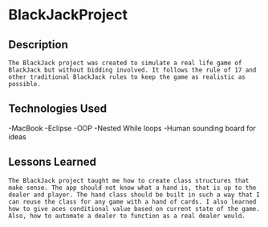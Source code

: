 # BlackJackProject

## Description

	The BlackJack project was created to simulate a real life game of BlackJack but without bidding involved. It follows the rule of 17 and other traditional BlackJack rules to keep the game as realistic as possible.

## Technologies Used

-MacBook
-Eclipse
-OOP
-Nested While loops
-Human sounding board for ideas


## Lessons Learned 

	The BlackJack project taught me how to create class structures that make sense. The app should not know what a hand is, that is up to the dealer and player. The hand class should be built in such a way that I can reuse the class for any game with a hand of cards. I also learned how to give aces conditional value based on current state of the game. Also, how to automate a dealer to function as a real dealer would.